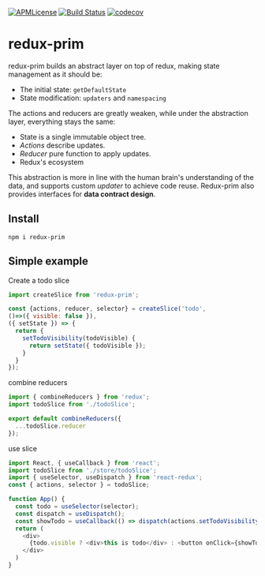 [![APMLicense](https://img.shields.io/apm/l/vim-mode.svg)](https://github.com/SijieCai/redux-prim)
[![Build Status](https://travis-ci.org/SijieCai/redux-prim.svg?branch=master)](https://travis-ci.org/SijieCai/redux-prim)
[![codecov](https://codecov.io/gh/SijieCai/redux-prim/branch/master/graph/badge.svg)](https://codecov.io/gh/SijieCai/redux-prim)


# redux-prim

redux-prim builds an abstract layer on top of redux, making state management as it should be:
- The initial state: `getDefaultState`
- State modification: `updaters` and `namespacing`

The actions and reducers are greatly weaken, while under the abstraction layer, everything stays the same:

- State is a single immutable object tree.
- *Actions* describe updates.
- *Reducer* pure function to apply updates.
- Redux's ecosystem

This abstraction is more in line with the human brain's understanding of the data, and supports custom *updater* to achieve code reuse. Redux-prim also provides interfaces for **data contract design**.

## Install

```shell
npm i redux-prim
```

## Simple example

Create a todo slice
``` javascript
import createSlice from 'redux-prim';

const {actions, reducer, selector} = createSlice('todo',
()=>({ visible: false }),
({ setState }) => {
  return {
    setTodoVisibility(todoVisible) {
      return setState({ todoVisible });
    }
  }
});

```

combine reducers
``` javascript
import { combineReducers } from 'redux';
import todoSlice from './todoSlice';

export default combineReducers({
  ...todoSlice.reducer
});
```

use slice
``` javascript
import React, { useCallback } from 'react'; 
import todoSlice from './store/todoSlice';
import { useSelector, useDispatch } from 'react-redux';
const { actions, selector } = todoSlice;

function App() {
  const todo = useSelector(selector);
  const dispatch = useDispatch();
  const showTodo = useCallback(() => dispatch(actions.setTodoVisibility(true)), []); 
  return (
    <div>
      {todo.visible ? <div>this is todo</div> : <button onClick={showTodo}>show todo</button>}
    </div>
  )
}
```
